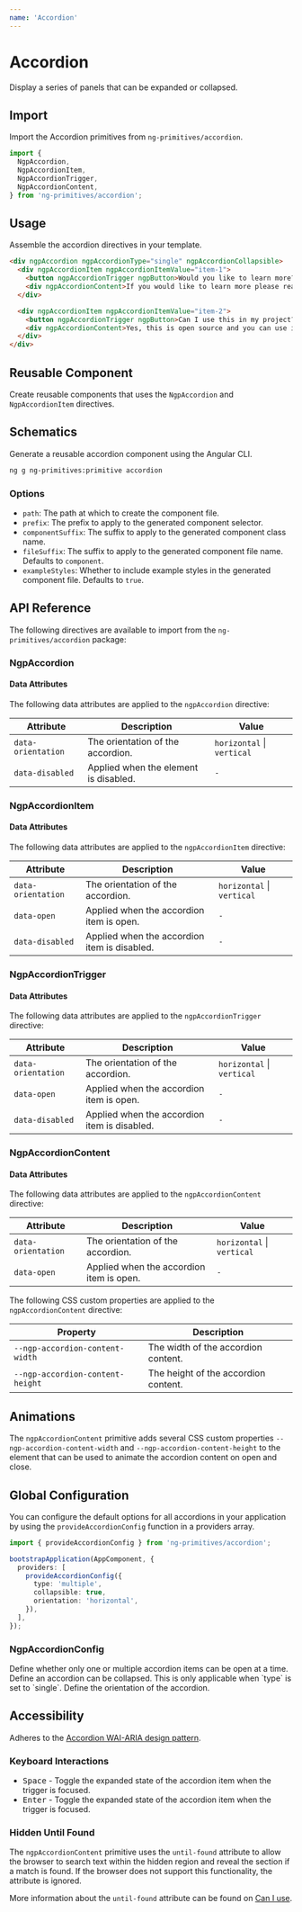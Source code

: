 ```yaml
---
name: 'Accordion'
---
```


# Accordion

Display a series of panels that can be expanded or collapsed.

<docs-example name="accordion"></docs-example>

## Import

Import the Accordion primitives from `ng-primitives/accordion`.

```ts
import {
  NgpAccordion,
  NgpAccordionItem,
  NgpAccordionTrigger,
  NgpAccordionContent,
} from 'ng-primitives/accordion';
```

## Usage

Assemble the accordion directives in your template.

```html
<div ngpAccordion ngpAccordionType="single" ngpAccordionCollapsible>
  <div ngpAccordionItem ngpAccordionItemValue="item-1">
    <button ngpAccordionTrigger ngpButton>Would you like to learn more?</button>
    <div ngpAccordionContent>If you would like to learn more please reach out to us on GitHub.</div>
  </div>

  <div ngpAccordionItem ngpAccordionItemValue="item-2">
    <button ngpAccordionTrigger ngpButton>Can I use this in my project?</button>
    <div ngpAccordionContent>Yes, this is open source and you can use it in your project.</div>
  </div>
</div>
```

## Reusable Component

Create reusable components that uses the `NgpAccordion` and `NgpAccordionItem` directives.

<docs-snippet name="accordion"></docs-snippet>

## Schematics

Generate a reusable accordion component using the Angular CLI.

```bash npm
ng g ng-primitives:primitive accordion
```

### Options

- `path`: The path at which to create the component file.
- `prefix`: The prefix to apply to the generated component selector.
- `componentSuffix`: The suffix to apply to the generated component class name.
- `fileSuffix`: The suffix to apply to the generated component file name. Defaults to `component`.
- `exampleStyles`: Whether to include example styles in the generated component file. Defaults to `true`.

## API Reference

The following directives are available to import from the `ng-primitives/accordion` package:

### NgpAccordion

<api-docs name="NgpAccordion"></api-docs>

#### Data Attributes

The following data attributes are applied to the `ngpAccordion` directive:

| Attribute          | Description                           | Value                      |
| ------------------ | ------------------------------------- | -------------------------- |
| `data-orientation` | The orientation of the accordion.     | `horizontal` \| `vertical` |
| `data-disabled`    | Applied when the element is disabled. | `-`                        |

### NgpAccordionItem

<api-docs name="NgpAccordionItem"></api-docs>

#### Data Attributes

The following data attributes are applied to the `ngpAccordionItem` directive:

| Attribute          | Description                                  | Value                      |
| ------------------ | -------------------------------------------- | -------------------------- |
| `data-orientation` | The orientation of the accordion.            | `horizontal` \| `vertical` |
| `data-open`        | Applied when the accordion item is open.     | `-`                        |
| `data-disabled`    | Applied when the accordion item is disabled. | `-`                        |

### NgpAccordionTrigger

<api-docs name="NgpAccordionTrigger"></api-docs>

#### Data Attributes

The following data attributes are applied to the `ngpAccordionTrigger` directive:

| Attribute          | Description                                  | Value                      |
| ------------------ | -------------------------------------------- | -------------------------- |
| `data-orientation` | The orientation of the accordion.            | `horizontal` \| `vertical` |
| `data-open`        | Applied when the accordion item is open.     | `-`                        |
| `data-disabled`    | Applied when the accordion item is disabled. | `-`                        |

### NgpAccordionContent

<api-docs name="NgpAccordionContent"></api-docs>

#### Data Attributes

The following data attributes are applied to the `ngpAccordionContent` directive:

| Attribute          | Description                              | Value                      |
| ------------------ | ---------------------------------------- | -------------------------- |
| `data-orientation` | The orientation of the accordion.        | `horizontal` \| `vertical` |
| `data-open`        | Applied when the accordion item is open. | `-`                        |

The following CSS custom properties are applied to the `ngpAccordionContent` directive:

| Property                         | Description                          |
| -------------------------------- | ------------------------------------ |
| `--ngp-accordion-content-width`  | The width of the accordion content.  |
| `--ngp-accordion-content-height` | The height of the accordion content. |

## Animations

The `ngpAccordionContent` primitive adds several CSS custom properties `--ngp-accordion-content-width` and `--ngp-accordion-content-height` to the element that can be used to animate the accordion content on open and close.

## Global Configuration

You can configure the default options for all accordions in your application by using the `provideAccordionConfig` function in a providers array.

```ts
import { provideAccordionConfig } from 'ng-primitives/accordion';

bootstrapApplication(AppComponent, {
  providers: [
    provideAccordionConfig({
      type: 'multiple',
      collapsible: true,
      orientation: 'horizontal',
    }),
  ],
});
```

### NgpAccordionConfig

<prop-details name="type" type="single | multiple">
  Define whether only one or multiple accordion items can be open at a time.
</prop-details>

<prop-details name="collapsible" type="boolean">
  Define an accordion can be collapsed. This is only applicable when `type` is set to `single`.
</prop-details>

<prop-details name="orientation" type="horizontal | vertical">
  Define the orientation of the accordion.
</prop-details>

## Accessibility

Adheres to the [Accordion WAI-ARIA design pattern](https://www.w3.org/WAI/ARIA/apg/patterns/accordion).

### Keyboard Interactions

- <kbd>Space</kbd> - Toggle the expanded state of the accordion item when the trigger is focused.
- <kbd>Enter</kbd> - Toggle the expanded state of the accordion item when the trigger is focused.

### Hidden Until Found

The `ngpAccordionContent` primitive uses the `until-found` attribute to allow the browser to search text within the hidden region and reveal the section if a match is found. If the browser does not support this functionality, the attribute is ignored.

More information about the `until-found` attribute can be found on [Can I use](https://caniuse.com/?search=hidden%20until-found).
